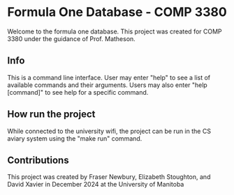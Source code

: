 # Formula One Database - COMP 3380
Welcome to the formula one database. This project was created for COMP 3380 under the guidance of Prof. Matheson.

## Info
This is a command line interface. User may enter "help" to see a list of available commands and their arguments. Users may also enter "help [command]" to see help for a specific command. 

## How run the project
While connected to the university wifi, the project can be run in the CS aviary system using the "make run" command.

## Contributions
This project was created by Fraser Newbury, Elizabeth Stoughton, and David Xavier in December 2024 at the University of Manitoba